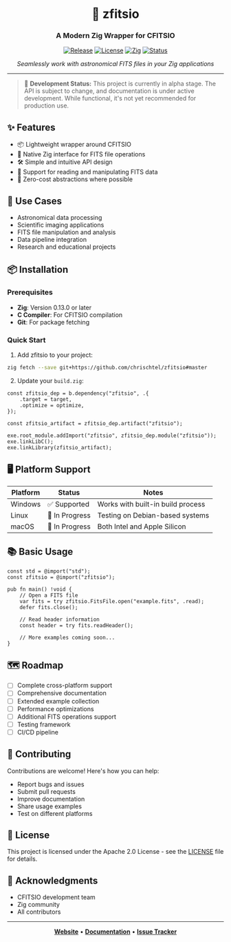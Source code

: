 <div align="center">

# 🌌 zfitsio

### A Modern Zig Wrapper for CFITSIO

[![Release](https://badgen.net/github/release/chrischtel/zfitsio)](https://github.com/chrischtel/zfitsio/releases)
[![License](https://badgen.net/github/license/chrischtel/zfitsio)](https://github.com/chrischtel/zfitsio#Apache-2.0-1-ov-file)
[![Zig](https://img.shields.io/badge/Zig-0.13.0-orange.svg)](https://ziglang.org/)
[![Status](https://img.shields.io/badge/Status-Alpha-yellow.svg)](https://github.com/chrischtel/zfitsio)

*Seamlessly work with astronomical FITS files in your Zig applications*

</div>

---

> 🚧 **Development Status:** This project is currently in alpha stage. The API is subject to change, and documentation is under active development. While functional, it's not yet recommended for production use.

## ✨ Features

- 📦 Lightweight wrapper around CFITSIO
- 🚀 Native Zig interface for FITS file operations
- 🛠️ Simple and intuitive API design
- 🔄 Support for reading and manipulating FITS data
- 🎯 Zero-cost abstractions where possible

## 🎯 Use Cases

- Astronomical data processing
- Scientific imaging applications
- FITS file manipulation and analysis
- Data pipeline integration
- Research and educational projects

## 📦 Installation

### Prerequisites

- **Zig**: Version 0.13.0 or later
- **C Compiler**: For CFITSIO compilation
- **Git**: For package fetching

### Quick Start

1. Add zfitsio to your project:
```sh
zig fetch --save git+https://github.com/chrischtel/zfitsio#master
```

2. Update your `build.zig`:
```zig
const zfitsio_dep = b.dependency("zfitsio", .{
    .target = target,
    .optimize = optimize,
});

const zfitsio_artifact = zfitsio_dep.artifact("zfitsio");

exe.root_module.addImport("zfitsio", zfitsio_dep.module("zfitsio"));
exe.linkLibC();
exe.linkLibrary(zfitsio_artifact);
```

## 🖥️ Platform Support

| Platform | Status | Notes |
|----------|--------|-------|
| Windows | ✅ Supported | Works with built-in build process |
| Linux | 🚧 In Progress | Testing on Debian-based systems |
| macOS | 🚧 In Progress | Both Intel and Apple Silicon |

## 📚 Basic Usage

```zig
const std = @import("std");
const zfitsio = @import("zfitsio");

pub fn main() !void {
    // Open a FITS file
    var fits = try zfitsio.FitsFile.open("example.fits", .read);
    defer fits.close();

    // Read header information
    const header = try fits.readHeader();
    
    // More examples coming soon...
}
```

## 🗺️ Roadmap

- [ ] Complete cross-platform support
- [ ] Comprehensive documentation
- [ ] Extended example collection
- [ ] Performance optimizations
- [ ] Additional FITS operations support
- [ ] Testing framework
- [ ] CI/CD pipeline

## 🤝 Contributing

Contributions are welcome! Here's how you can help:

- Report bugs and issues
- Submit pull requests
- Improve documentation
- Share usage examples
- Test on different platforms

## 📄 License

This project is licensed under the Apache 2.0 License - see the [LICENSE](LICENSE) file for details.

## 🙏 Acknowledgments

- CFITSIO development team
- Zig community
- All contributors

---

<div align="center">

**[Website](https://github.com/chrischtel/zfitsio)** • 
**[Documentation](https://github.com/chrischtel/zfitsio/wiki)** • 
**[Issue Tracker](https://github.com/chrischtel/zfitsio/issues)**

</div>
